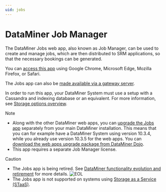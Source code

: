 ```yaml
---
uid: jobs
---
```


# DataMiner Job Manager

The DataMiner Jobs web app, also known as Job Manager, can be used to create and manage jobs, which are then distributed to SRM applications, so that the necessary bookings can be generated.

You can [access this app](xref:Accessing_the_jobs_app) using Google Chrome, Microsoft Edge, Mozilla Firefox, or Safari.

The Jobs app can also be [made available via a gateway server](xref:Dashboard_Gateway_installation).

In order to run this app, your DataMiner System must use a setup with a Cassandra and indexing database or an equivalent. For more information, see [Storage options overview](xref:Supported_system_data_storage_architectures).

> [!NOTE]
>
> - Along with the other DataMiner web apps, you can [upgrade the Jobs app](xref:Upgrading_Downgrading_Webapps) separately from your main DataMiner installation. This means that you can for example have a DataMiner System using version 10.3.4, while you already use version 10.3.5 for the web apps. You can [download the web apps upgrade package from DataMiner Dojo](https://community.dataminer.services/downloads/).
> - This app requires a separate Job Manager license.

> [!CAUTION]
>
> - The Jobs app is being retired. See [DataMiner functionality evolution and retirement](xref:Software_support_life_cycles) for more details. ![EOL](~/dataminer/images/EOL_Duo.png)
> - The Jobs app is not supported on systems using [Storage as a Service (STaaS)](xref:STaaS).
